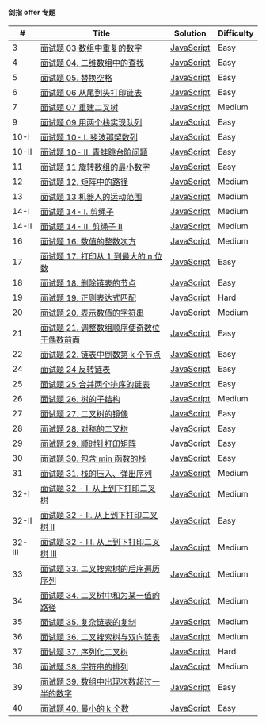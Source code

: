 #### 剑指 offer 专题

| \#     | Title                                                                                                                                            | Solution                                                        | Difficulty |
| ------ | ------------------------------------------------------------------------------------------------------------------------------------------------ | --------------------------------------------------------------- | ---------- |
| 3      | [面试题 03 数组中重复的数字 ](https://leetcode-cn.com/problems/shu-zu-zhong-zhong-fu-de-shu-zi-lcof/)                                            | [JavaScript](../javaScript/sword/3-duplicateNum.js)             | Easy       |
| 4      | [面试题 04. 二维数组中的查找](https://leetcode-cn.com/problems/er-wei-shu-zu-zhong-de-cha-zhao-lcof/)                                            | [JavaScript](../javaScript/sword/4-findNumberIn2DArray.js)      | Easy       |
| 5      | [面试题 05. 替换空格](https://leetcode-cn.com/problems/ti-huan-kong-ge-lcof/)                                                                    | [JavaScript](../javaScript/sword/5-replaceSpace.js)             | Easy       |
| 6      | [面试题 06 从尾到头打印链表](https://leetcode-cn.com/problems/cong-wei-dao-tou-da-yin-lian-biao-lcof/)                                           | [JavaScript](../javaScript/sword/6-reversePrint.js)             | Easy       |
| 7      | [面试题 07 重建二叉树](https://leetcode-cn.com/problems/zhong-jian-er-cha-shu-lcof/)                                                             | [JavaScript](../javaScript/sword/7-buildTree.js)                | Medium     |
| 9      | [面试题 09 用两个栈实现队列 ](https://leetcode-cn.com/problems/yong-liang-ge-zhan-shi-xian-dui-lie-lcof/)                                        | [JavaScript](../javaScript/sword/9-CQueue.js)                   | Easy       |
| 10-I   | [面试题 10- I. 斐波那契数列](https://leetcode-cn.com/problems/fei-bo-na-qi-shu-lie-lcof/)                                                        | [JavaScript](../javaScript/sword/10-I-fib.js)                   | Easy       |
| 10-II  | [面试题 10- II. 青蛙跳台阶问题](https://leetcode-cn.com/problems/qing-wa-tiao-tai-jie-wen-ti-lcof/)                                              | [JavaScript](../javaScript/sword/10-II-numWays.js)              | Easy       |
| 11     | [面试题 11 旋转数组的最小数字](https://leetcode-cn.com/problems/xuan-zhuan-shu-zu-de-zui-xiao-shu-zi-lcof/)                                      | [JavaScript](../javaScript/sword/11-minArray.js)                | Easy       |
| 12     | [面试题 12. 矩阵中的路径](https://leetcode-cn.com/problems/ju-zhen-zhong-de-lu-jing-lcof/)                                                       | [JavaScript](../javaScript/sword/12-exist.js)                   | Medium     |
| 13     | [面试题 13 机器人的运动范围](https://leetcode-cn.com/problems/ji-qi-ren-de-yun-dong-fan-wei-lcof/)                                               | [JavaScript](../javaScript/sword/13-movingCount.js)             | Medium     |
| 14-I   | [面试题 14- I. 剪绳子](https://leetcode-cn.com/problems/jian-sheng-zi-lcof/)                                                                     | [JavaScript](../javaScript/sword/14-I-cuttingRope.js)           | Medium     |
| 14-II  | [面试题 14- II. 剪绳子 II](https://leetcode-cn.com/problems/jian-sheng-zi-ii-lcof/submissions/)                                                  | [JavaScript](../javaScript/sword/14-II-cuttingRope.js)          | Medium     |
| 16     | [面试题 16. 数值的整数次方](https://leetcode-cn.com/problems/shu-zhi-de-zheng-shu-ci-fang-lcof/)                                                 | [JavaScript](../javaScript/sword/16-myPow.js)                   | Medium     |
| 17     | [面试题 17. 打印从 1 到最大的 n 位数](https://leetcode-cn.com/problems/da-yin-cong-1dao-zui-da-de-nwei-shu-lcof/)                                | [JavaScript](../javaScript/sword/17-printNum.js)                | Easy       |
| 18     | [面试题 18. 删除链表的节点](https://leetcode-cn.com/problems/shan-chu-lian-biao-de-jie-dian-lcof/)                                               | [JavaScript](../javaScript/sword/18-deleteNode.js)              | Easy       |
| 19     | [面试题 19. 正则表达式匹配](https://leetcode-cn.com/problems/zheng-ze-biao-da-shi-pi-pei-lcof/)                                                  | [JavaScript](../javaScript/sword/19-isMatch.js)                 | Hard       |
| 20     | [面试题 20. 表示数值的字符串](https://leetcode-cn.com/problems/biao-shi-shu-zhi-de-zi-fu-chuan-lcof/)                                            | [JavaScript](../javaScript/sword/20-isNumber.js)                | Medium     |
| 21     | [面试题 21. 调整数组顺序使奇数位于偶数前面](https://leetcode-cn.com/problems/diao-zheng-shu-zu-shun-xu-shi-qi-shu-wei-yu-ou-shu-qian-mian-lcof/) | [JavaScript](../javaScript/sword/21-exchange.js)                | Easy       |
| 22     | [面试题 22. 链表中倒数第 k 个节点](https://leetcode-cn.com/problems/lian-biao-zhong-dao-shu-di-kge-jie-dian-lcof/)                               | [JavaScript](../javaScript/sword/22-getKthFromEnd.js)           | Easy       |
| 24     | [面试题 24 反转链表](https://leetcode-cn.com/problems/fan-zhuan-lian-biao-lcof/)                                                                 | [JavaScript](../javaScript/sword/24-reverseList.js)             | Easy       |
| 25     | [面试题 25 合并两个排序的链表](https://leetcode-cn.com/problems/he-bing-liang-ge-pai-xu-de-lian-biao-lcof/)                                      | [JavaScript](../javaScript/sword/25-mergeTwoLists.js)           | Easy       |
| 26     | [面试题 26. 树的子结构](https://leetcode-cn.com/problems/shu-de-zi-jie-gou-lcof/)                                                                | [JavaScript](../javaScript/sword/26-isSubStructure.js)          | Medium     |
| 27     | [面试题 27. 二叉树的镜像](https://leetcode-cn.com/problems/er-cha-shu-de-jing-xiang-lcof/)                                                       | [JavaScript](../javaScript/sword/27-mirrorTree.js)              | Easy       |
| 28     | [面试题 28. 对称的二叉树](https://leetcode-cn.com/problems/dui-cheng-de-er-cha-shu-lcof/)                                                        | [JavaScript](../javaScript/sword/28-isSymmetric.js)             | Easy       |
| 29     | [面试题 29. 顺时针打印矩阵](https://leetcode-cn.com/problems/shun-shi-zhen-da-yin-ju-zhen-lcof/)                                                 | [JavaScript](../javaScript/sword/29-spiralOrder.js)             | Easy       |
| 30     | [面试题 30. 包含 min 函数的栈](https://leetcode-cn.com/problems/bao-han-minhan-shu-de-zhan-lcof/)                                                | [JavaScript](../javaScript/sword/30-minStack.js)                | Easy       |
| 31     | [面试题 31. 栈的压入、弹出序列](https://leetcode-cn.com/problems/zhan-de-ya-ru-dan-chu-xu-lie-lcof/)                                             | [JavaScript](../javaScript/sword/31-validateStackSequences.js)  | Medium     |
| 32-I   | [面试题 32 - I. 从上到下打印二叉树](https://leetcode-cn.com/problems/cong-shang-dao-xia-da-yin-er-cha-shu-lcof/)                                 | [JavaScript](../javaScript/sword/32-I-levelOrder.js)            | Medium     |
| 32-II  | [面试题 32 - II. 从上到下打印二叉树 II](https://leetcode-cn.com/problems/cong-shang-dao-xia-da-yin-er-cha-shu-ii-lcof/)                          | [JavaScript](../javaScript/sword/32-II-levelOrder.js)           | Easy       |
| 32-III | [面试题 32 - III. 从上到下打印二叉树 III](https://leetcode-cn.com/problems/cong-shang-dao-xia-da-yin-er-cha-shu-iii-lcof/)                       | [JavaScript](../javaScript/sword/32-III-levelOrder.js)          | Medium     |
| 33     | [面试题 33. 二叉搜索树的后序遍历序列](https://leetcode-cn.com/problems/er-cha-sou-suo-shu-de-hou-xu-bian-li-xu-lie-lcof/)                        | [JavaScript](../javaScript/sword/33-verifyPostorder.js)         | Medium     |
| 34     | [面试题 34. 二叉树中和为某一值的路径](https://leetcode-cn.com/problems/er-cha-shu-zhong-he-wei-mou-yi-zhi-de-lu-jing-lcof/)                      | [JavaScript](../javaScript/sword/34-pathSum.js)                 | Medium     |
| 35     | [面试题 35. 复杂链表的复制](https://leetcode-cn.com/problems/fu-za-lian-biao-de-fu-zhi-lcof/)                                                    | [JavaScript](../javaScript/sword/35-copyRandomList.js)          | Medium     |
| 36     | [面试题 36. 二叉搜索树与双向链表](https://leetcode-cn.com/problems/er-cha-sou-suo-shu-yu-shuang-xiang-lian-biao-lcof/)                           | [JavaScript](../javaScript/sword/36-treeToDoublyList.js)        | Medium     |
| 37     | [面试题 37. 序列化二叉树](https://leetcode-cn.com/problems/xu-lie-hua-er-cha-shu-lcof/)                                                          | [JavaScript](../javaScript/sword/37-serializeAndDeserialize.js) | Hard       |
| 38     | [面试题 38. 字符串的排列](https://leetcode-cn.com/problems/zi-fu-chuan-de-pai-lie-lcof/)                                                         | [JavaScript](../javaScript/sword/38-permutation.js)             | Medium     |
| 39     | [面试题 39. 数组中出现次数超过一半的数字](https://leetcode-cn.com/problems/shu-zu-zhong-chu-xian-ci-shu-chao-guo-yi-ban-de-shu-zi-lcof/)         | [JavaScript](../javaScript/sword/39-majorityElement.js)         | Easy       |
| 40     | [面试题 40. 最小的 k 个数](https://leetcode-cn.com/problems/zui-xiao-de-kge-shu-lcof/)                                                           | [JavaScript](../javaScript/sword/40-getLeastNumbers.js)         | Easy       |
